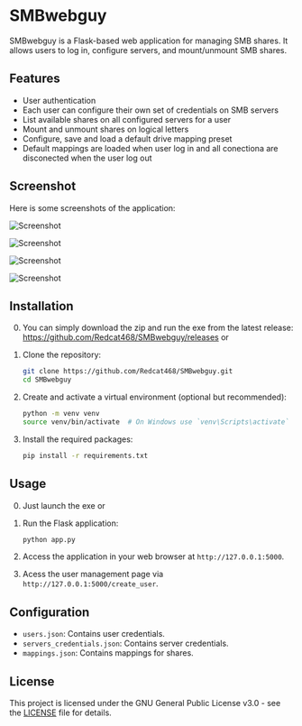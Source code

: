 # SMBwebguy

SMBwebguy is a Flask-based web application for managing SMB shares. It allows users to log in, configure servers, and mount/unmount SMB shares.

## Features

- User authentication
- Each user can configure their own set of credentials on SMB servers
- List available shares on all configured servers for a user
- Mount and unmount shares on logical letters
- Configure, save and load a default drive mapping preset
- Default mappings are loaded when user log in and all conectiona are disconected when the user log out

## Screenshot

Here is some screenshots of the application:

![Screenshot](snip1.png)

![Screenshot](snip2.png)

![Screenshot](snip3.png)

![Screenshot](snip4.png)

## Installation
0. You can simply download the zip and run the exe from the latest release: https://github.com/Redcat468/SMBwebguy/releases
or 
1. Clone the repository:
    ```bash
    git clone https://github.com/Redcat468/SMBwebguy.git
    cd SMBwebguy
    ```

2. Create and activate a virtual environment (optional but recommended):
    ```bash
    python -m venv venv
    source venv/bin/activate  # On Windows use `venv\Scripts\activate`
    ```

3. Install the required packages:
    ```bash
    pip install -r requirements.txt
    ```

## Usage
0. Just launch the exe
or 
1. Run the Flask application:
    ```bash
    python app.py
    ```

2. Access the application in your web browser at `http://127.0.0.1:5000`.
3. Acess the user management page via `http://127.0.0.1:5000/create_user`.

## Configuration

- `users.json`: Contains user credentials.
- `servers_credentials.json`: Contains server credentials.
- `mappings.json`: Contains mappings for shares.

## License

This project is licensed under the GNU General Public License v3.0 - see the [LICENSE](LICENSE) file for details.
